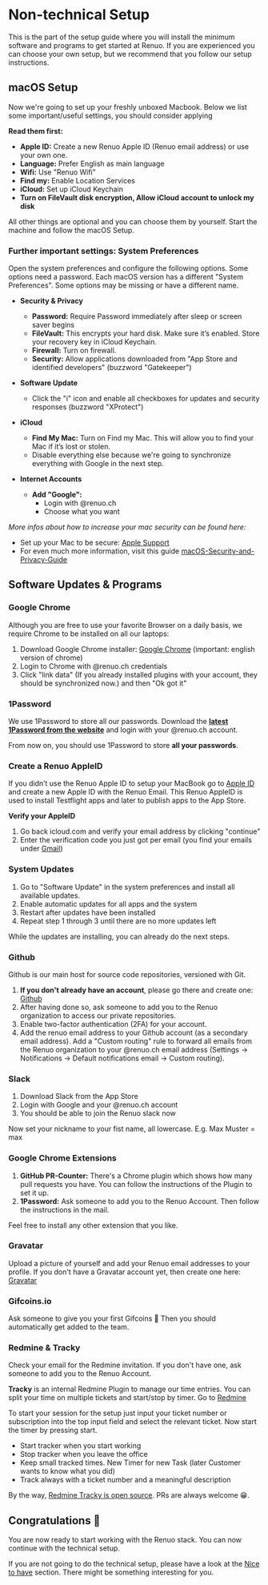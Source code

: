 # Non-technical Setup

This is the part of the setup guide where you will install the minimum software and programs to get started at Renuo.
If you are experienced you can choose your own setup, but we recommend that you follow our setup instructions.

## macOS Setup

Now we're going to set up your freshly unboxed Macbook. Below we list some important/useful settings, you should consider applying

**Read them first:**

- **Apple ID:** Create a new Renuo Apple ID (Renuo email address) or use your own one.
- **Language:** Prefer English as main language
- **Wifi:** Use "Renuo Wifi"
- **Find my:** Enable Location Services
- **iCloud:** Set up iCloud Keychain
- **Turn on FileVault disk encryption, Allow iCloud account to unlock my disk**

All other things are optional and you can choose them by yourself.
Start the machine and follow the macOS Setup.

### Further important settings: System Preferences

Open the system preferences and configure the following options. Some options need a password.
Each macOS version has a different "System Preferences". Some options may be missing or have a different name.

- **Security & Privacy**
  - **Password:** Require Password immediately after sleep or screen saver begins
  - **FileVault:** This encrypts your hard disk. Make sure it’s enabled. Store your recovery key in iCloud Keychain.
  - **Firewall:** Turn on firewall.
  - **Security:** Allow applications downloaded from "App Store and identified developers" (buzzword "Gatekeeper")

- **Software Update**
  - Click the "i" icon and enable all checkboxes for updates and security responses (buzzword "XProtect")

- **iCloud**
  - **Find My Mac:** Turn on Find my Mac. This will allow you to find your Mac if it’s lost or stolen.
  - Disable everything else because we're going to synchronize everything with Google in the next step.

- **Internet Accounts**
  - **Add "Google":**
    - Login with @renuo.ch
    - Choose what you want

_More infos about how to increase your mac security can be found here:_

- Set up your Mac to be secure:
[Apple Support](https://support.apple.com/guide/mac-help/set-up-your-mac-to-be-secure-flvlt003/mac)
- For even much more information, visit this guide [macOS-Security-and-Privacy-Guide](https://github.com/drduh/macOS-Security-and-Privacy-Guide)

## Software Updates & Programs

### Google Chrome

Although you are free to use your favorite Browser on a daily basis, we require Chrome to be installed on all our laptops:

1. Download Google Chrome installer: [Google Chrome](https://google.com/chrome) (important: english version of chrome)
2. Login to Chrome with @renuo.ch credentials
3. Click "link data" (If you already installed plugins with your account, they should be synchronized now.) and then "Ok got it"

### 1Password

We use 1Password to store all our passwords. Download the **[latest 1Password from the website](https://1password.com/de/downloads/)** and login with your @renuo.ch account.



From now on, you should use 1Password to store **all your passwords**.

### Create a Renuo AppleID

If you didn’t use the Renuo Apple ID to setup your MacBook go to [Apple ID](https://appleid.apple.com/) and create a new Apple ID with the Renuo Email.
This Renuo AppleID is used to install Testflight apps and later to publish apps to the App Store.

**Verify your AppleID**

1. Go back icloud.com and verify your email address by clicking "continue"
2. Enter the verification code you just got per email (you find your emails under [Gmail](https://gmail.com))

### System Updates

1. Go to "Software Update" in the system preferences and install all available updates.
2. Enable automatic updates for all apps and the system
3. Restart after updates have been installed
4. Repeat step 1 through 3 until there are no more updates left

While the updates are installing, you can already do the next steps.

### Github

Github is our main host for source code repositories, versioned with Git.

1. **If you don't already have an account**, please go there and create one: [Github](https://github.com)
2. After having done so, ask someone to add you to the Renuo organization to access our private repositories.
3. Enable two-factor authentication (2FA) for your account.
4. Add the renuo email address to your Github account (as a secondary email address).
Add a "Custom routing" rule to forward all emails from the Renuo organization to your @renuo.ch email address (Settings -> Notifications -> Default notifications email -> Custom routing).

### Slack

1. Download Slack from the App Store
2. Login with Google and your @renuo.ch account
3. You should be able to join the Renuo slack now

Now set your nickname to your fist name, all lowercase. E.g. Max Muster = max

### Google Chrome Extensions

1. **GitHub PR-Counter:** There's a Chrome plugin which shows how many pull requests you have. You can follow the instructions of the Plugin to set it up.
2. **1Password:** Ask someone to add you to the Renuo Account. Then follow the instructions in the mail.

Feel free to install any other extension that you like.

### Gravatar

Upload a picture of yourself and add your Renuo email addresses to your profile.
If you don't have a Gravatar account yet, then create one here: [Gravatar](https://en.gravatar.com/)

### Gifcoins.io

Ask someone to give you your first Gifcoins 🥳
Then you should automatically get added to the team.

### Redmine & Tracky

Check your email for the Redmine invitation. If you don't have one, ask someone to add you to the Renuo Account.

**Tracky** is an internal Redmine Plugin to manage our time entries. You can split your time on multiple tickets and start/stop by timer.
Go to [Redmine](https://redmine.renuo.ch/timer_sessions)

To start your session for the setup just input your ticket number or subscription into the top input field and select the relevant ticket. Now start the timer by pressing start.

- Start tracker when you start working
- Stop tracker when you leave the office
- Keep small tracked times. New Timer for new Task (later Customer wants to know what you did)
- Track always with a ticket number and a meaningful description

By the way, [Redmine Tracky is open source](https://github.com/renuo/redmine_tracky/). PRs are always welcome 😁.

## Congratulations 🥳

You are now ready to start working with the Renuo stack. You can now continue with the technical setup.

If you are not going to do the technical setup, please have a look at the [Nice to have](/nice-to-have.md) section.
There might be something interesting for you.
